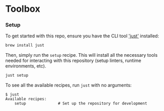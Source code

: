 # Toolbox

### Setup

To get started with this repo, ensure you have the CLI tool
['just'](https://github.com/casey/just) installed:

```bash
brew install just
```

Then, simply run the `setup` recipe. This will install all the necessary tools
needed for interacting with this repository (setup linters,
runtime environments, etc).

```bash
just setup
```

To see all the available recipes, run `just` with no arguments:

```
$ just
Available recipes:
    setup              # Set up the repository for development
```
